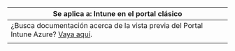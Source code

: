|Se aplica a: Intune en el portal clásico |
|--|
|¿Busca documentación acerca de la vista previa del Portal Intune Azure? [Vaya aquí](https://docs.microsoft.com/intune-azure/introduction/what-is-microsoft-intune).|
| |
